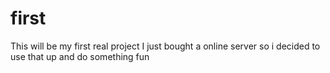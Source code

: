 # first
This will be my first real project
I just bought a online server
so 
i decided to use that up and do something fun
